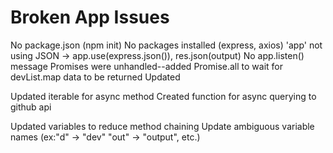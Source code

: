 # Broken App Issues
No package.json (npm init)
No packages installed (express, axios)
'app' not using JSON -> app.use(express.json()), res.json(output)
No app.listen() message
Promises were unhandled--added Promise.all to wait for devList.map data to be returned
Updated 

Updated iterable for async method
Created function for async querying to github api

Updated variables to reduce method chaining
Update ambiguous variable names (ex:"d" -> "dev" "out" -> "output", etc.)